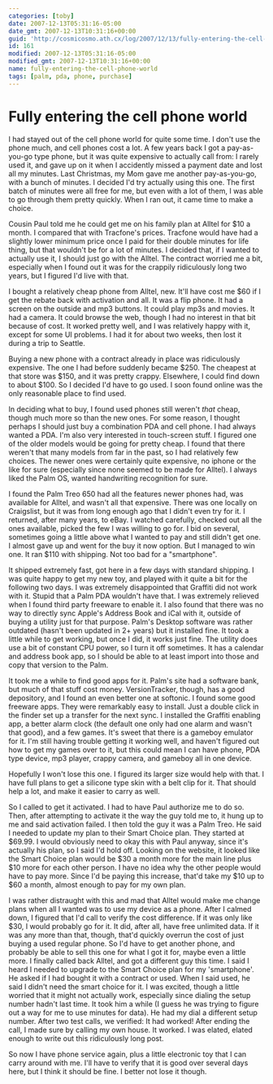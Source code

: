```yaml
---
categories: [toby]
date: 2007-12-13T05:31:16-05:00
date_gmt: 2007-12-13T10:31:16+00:00
guid: 'http://cosmicosmo.ath.cx/log/2007/12/13/fully-entering-the-cell-phone-world/'
id: 161
modified: 2007-12-13T05:31:16-05:00
modified_gmt: 2007-12-13T10:31:16+00:00
name: fully-entering-the-cell-phone-world
tags: [palm, pda, phone, purchase]
---
```


Fully entering the cell phone world
===================================

I had stayed out of the cell phone world for quite some time.  I don't use the phone much, and cell phones cost a lot.  A few years back I got a pay-as-you-go type phone, but it was quite expensive to actually call from:  I rarely used it, and gave up on it when I accidently missed a payment date and lost all my minutes.  Last Christmas, my Mom gave me another pay-as-you-go, with a bunch of minutes.  I decided I'd try actually using this one.  The first batch of minutes were all free for me, but even with a lot of them, I was able to go through them pretty quickly.  When I ran out, it came time to make a choice.

Cousin Paul told me he could get me on his family plan at Alltel for $10 a month.  I compared that with Tracfone's prices.  Tracfone would have had a slightly lower minimum price once I paid for their double minutes for life thing, but that wouldn't be for a lot of minutes.  I decided that, if I wanted to actually use it, I should just go with the Alltel.  The contract worried me a bit, especially when I found out it was for the crappily ridiculously long two years, but I figured I'd live with that.

I bought a relatively cheap phone from Alltel, new.  It'll have cost me $60 if I get the rebate back with activation and all.  It was a flip phone.  It had a screen on the outside and mp3 buttons.  It could play mp3s and movies.  It had a camera.  It could browse the web, though I had no interest in that bit because of cost.  It worked pretty well, and I was relatively happy with it, except for some UI problems.  I had it for about two weeks, then lost it during a trip to Seattle.

Buying a new phone with a contract already in place was ridiculously expensive.  The one I had before suddenly became $250.  The cheapest at that store was $150, and it was pretty crappy.  Elsewhere, I could find down to about $100.  So I decided I'd have to go used.  I soon found online was the only reasonable place to find used.

In deciding what to buy, I found used phones still weren't *that* cheap, though much more so than the new ones.  For some reason, I thought perhaps I should just buy a combination PDA and cell phone.  I had always wanted a PDA.  I'm also very interested in touch-screen stuff.  I figured one of the older models would be going for pretty cheap.  I found that there weren't that many models from far in the past, so I had relatively few choices.  The newer ones were certainly quite expensive, no iphone or the like for sure (especially since none seemed to be made for Alltel).  I always liked the Palm OS, wanted handwriting recognition for sure.

I found the Palm Treo 650 had all the features newer phones had, was available for Alltel, and wasn't all that expensive.  There was one locally on Craigslist, but it was from long enough ago that I didn't even try for it.  I returned, after many years, to eBay.  I watched carefully, checked out all the ones available, picked the few I was willing to go for.  I bid on several, sometimes going a little above what I wanted to pay and still didn't get one.  I almost gave up and went for the buy it now option.  But I managed to win one.  It ran $110 with shipping.  Not too bad for a "smartphone".

It shipped extremely fast, got here in a few days with standard shipping.  I was quite happy to get my new toy, and played with it quite a bit for the following two days.  I was extremely disappointed that Graffiti did not work with it.  Stupid that a Palm PDA wouldn't have that.  I was extremely relieved when I found third party freeware to enable it.  I also found that there was no way to directly sync Apple's Address Book and iCal with it, outside of buying a utility just for that purpose.  Palm's Desktop software was rather outdated (hasn't been updated in 2+ years) but it installed fine.  It took a little while to get working, but once I did, it works just fine.  The utility does use a bit of constant CPU power, so I turn it off sometimes.  It has a calendar and address book app, so I should be able to at least import into those and copy that version to the Palm.

It took me a while to find good apps for it.  Palm's site had a software bank, but much of that stuff cost money.  VersionTracker, though, has a good depository, and I found an even better one at softonic.  I found some good freeware apps.  They were remarkably easy to install.  Just a double click in the finder set up a transfer for the next sync.  I installed the Graffiti enabling app, a better alarm clock (the default one only had one alarm and wasn't that good), and a few games.  It's sweet that there is a gameboy emulator for it.  I'm still having trouble getting it working well, and haven't figured out how to get my games over to it, but this could mean I can have phone, PDA type device, mp3 player, crappy camera, and gameboy all in one device.

Hopefully I won't lose this one.  I figured its larger size would help with that.  I have full plans to get a silicone type skin with a belt clip for it.  That should help a lot, and make it easier to carry as well.

So I called to get it activated.  I had to have Paul authorize me to do so.  Then, after attempting to activate it the way the guy told me to, it hung up to me and said activation failed.  I then told the guy it was a Palm Treo.  He said I needed to update my plan to their Smart Choice plan.  They started at $69.99.  I would obviously need to okay this with Paul anyway, since it's actually his plan, so I said I'd hold off.  Looking on the website, it looked like the Smart Choice plan would be $30 a month more for the main line plus $10 more for each other person.  I have no idea why the other people would have to pay more.  Since I'd be paying this increase, that'd take my $10 up to $60 a month, almost enough to pay for my own plan.

I was rather distraught with this and mad that Alltel would make me change plans when all I wanted was to use my device as a phone.  After I calmed down, I figured that I'd call to verify the cost difference.  If it was only like $30, I would probably go for it.  It did, after all, have free unlimited data.  If it was any more than that, though, that'd quickly overrun the cost of just buying a used regular phone.  So I'd have to get another phone, and probably be able to sell this one for what I got it for, maybe even a little more.  I finally called back Alltel, and got a different guy this time.  I said I heard I needed to upgrade to the Smart Choice plan for my 'smartphone'.  He asked if I had bought it with a contract or used.  When I said used, he said I didn't need the smart choice for it.  I was excited, though a little worried that it might not actually work, especially since dialing the setup number hadn't last time.  It took him a while (I guess he was trying to figure out a way for me to use minutes for data).  He had my dial a different setup number.  After two test calls, we verified:  It had worked!  After ending the call, I made sure by calling my own house.  It worked.  I was elated, elated enough to write out this ridiculously long post.

So now I have phone service again, plus a little electronic toy that I can carry around with me.  I'll have to verify that it is good over several days here, but I think it should be fine.  I better not lose it though.
